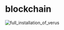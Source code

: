 # blockchain
![full_installation_of_verus](https://github.com/derrildsouza/blockchain/assets/64513486/f08e0d82-8bb8-4430-9964-3ca0b65bc492)
